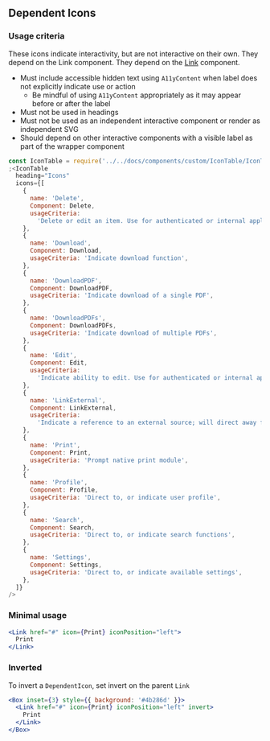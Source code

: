 ## Dependent Icons

### Usage criteria

These icons indicate interactivity, but are not interactive on their own. They depend on the Link component. They depend on the [Link](#/Links?id=link) component.

- Must include accessible hidden text using `A11yContent` when label does not explicitly indicate use or action
  - Be mindful of using `A11yContent` appropriately as it may appear before or after the label
- Must not be used in headings
- Must not be used as an independent interactive component or render as independent SVG
- Should depend on other interactive components with a visible label as part of the wrapper component

```jsx noeditor
const IconTable = require('../../docs/components/custom/IconTable/IconTable').default
;<IconTable
  heading="Icons"
  icons={[
    {
      name: 'Delete',
      Component: Delete,
      usageCriteria:
        'Delete or edit an item. Use for authenticated or internal applications. Don’t use on marketing pages.',
    },
    {
      name: 'Download',
      Component: Download,
      usageCriteria: 'Indicate download function',
    },
    {
      name: 'DownloadPDF',
      Component: DownloadPDF,
      usageCriteria: 'Indicate download of a single PDF',
    },
    {
      name: 'DownloadPDFs',
      Component: DownloadPDFs,
      usageCriteria: 'Indicate download of multiple PDFs',
    },
    {
      name: 'Edit',
      Component: Edit,
      usageCriteria:
        'Indicate ability to edit. Use for authenticated or internal applications. Don’t use on marketing pages',
    },
    {
      name: 'LinkExternal',
      Component: LinkExternal,
      usageCriteria:
        'Indicate a reference to an external source; will direct away from the TELUS experience or the primary flow ',
    },
    {
      name: 'Print',
      Component: Print,
      usageCriteria: 'Prompt native print module',
    },
    {
      name: 'Profile',
      Component: Profile,
      usageCriteria: 'Direct to, or indicate user profile',
    },
    {
      name: 'Search',
      Component: Search,
      usageCriteria: 'Direct to, or indicate search functions',
    },
    {
      name: 'Settings',
      Component: Settings,
      usageCriteria: 'Direct to, or indicate available settings',
    },
  ]}
/>
```

### Minimal usage

```jsx
<Link href="#" icon={Print} iconPosition="left">
  Print
</Link>
```

### Inverted

To invert a `DependentIcon`, set invert on the parent `Link`

```jsx
<Box inset={3} style={{ background: '#4b286d' }}>
  <Link href="#" icon={Print} iconPosition="left" invert>
    Print
  </Link>
</Box>
```
